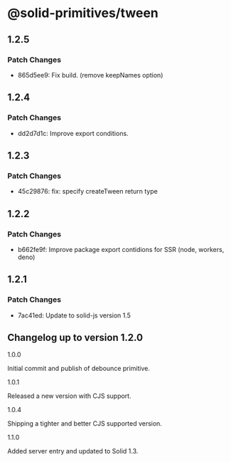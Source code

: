 # @solid-primitives/tween

## 1.2.5

### Patch Changes

- 865d5ee9: Fix build. (remove keepNames option)

## 1.2.4

### Patch Changes

- dd2d7d1c: Improve export conditions.

## 1.2.3

### Patch Changes

- 45c29876: fix: specify createTween return type

## 1.2.2

### Patch Changes

- b662fe9f: Improve package export contidions for SSR (node, workers, deno)

## 1.2.1

### Patch Changes

- 7ac41ed: Update to solid-js version 1.5

## Changelog up to version 1.2.0

1.0.0

Initial commit and publish of debounce primitive.

1.0.1

Released a new version with CJS support.

1.0.4

Shipping a tighter and better CJS supported version.

1.1.0

Added server entry and updated to Solid 1.3.
